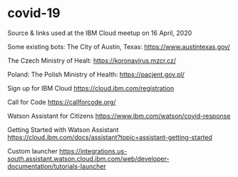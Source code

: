 # covid-19
Source &amp; links used at the IBM Cloud meetup on 16 April, 2020

Some existing bots: 
The City of Austin, Texas: https://www.austintexas.gov/ 

The Czech Ministry of Healt: https://koronavirus.mzcr.cz/ 

Poland: The Polish Ministry of Health: https://pacjent.gov.pl/ 


Sign up for IBM Cloud https://cloud.ibm.com/registration

Call for Code https://callforcode.org/

Watson Assistant for Citizens https://www.ibm.com/watson/covid-response

Getting  Started with Watson Assistant https://cloud.ibm.com/docs/assistant?topic=assistant-getting-started

Custom launcher https://integrations.us-south.assistant.watson.cloud.ibm.com/web/developer-documentation/tutorials-launcher
